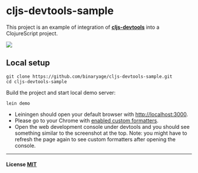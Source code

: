 # cljs-devtools-sample

This project is an example of integration of [**cljs-devtools**](https://github.com/binaryage/cljs-devtools) into a ClojureScript project.

<img src="https://dl.dropboxusercontent.com/u/559047/cljs-formatter-prototype.png">

## Local setup

    git clone https://github.com/binaryage/cljs-devtools-sample.git
    cd cljs-devtools-sample

Build the project and start local demo server:

    lein demo

  * Leiningen should open your default browser with [http://localhost:3000](http://localhost:3000).
  * Please go to your Chrome with [enabled custom formatters](https://github.com/binaryage/cljs-devtools).
  * Open the web development console under devtools and you should see something similar to the screenshot at the top.
    Note: you might have to refresh the page again to see custom formatters after opening the console.

---

#### License [MIT](https://raw.githubusercontent.com/binaryage/cljs-devtools-sample/master/LICENSE.txt)
